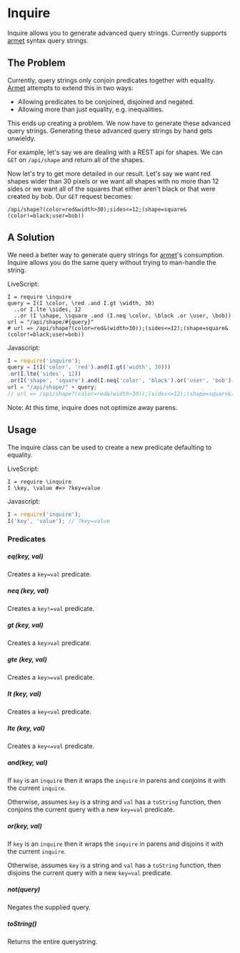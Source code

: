 # Inquire

Inquire allows you to generate advanced query strings.
Currently supports [armet][armet] syntax query strings.

## The Problem

Currently, query strings only conjoin predicates together with equality.
[Armet][armet] attempts to extend this in two ways:

* Allowing predicates to be conjoined, disjoined and negated.
* Allowing more than just equality, e.g. inequalities.

This ends up creating a problem.
We now have to generate these advanced query strings.
Generating these advanced query strings by hand gets unwieldy.

For example, let's say we are dealing with a REST api for shapes.
We can `GET` on `/api/shape` and return all of the shapes.

Now let's try to get more detailed in our result.
Let's say we want red shapes wider than 30 pixels or
we want all shapes with no more than 12 sides or
we want all of the squares that either aren't black or that were created by bob.
Our `GET` request becomes:

`/api/shape?(color=red&width>30);sides<=12;(shape=square&(color!=black;user=bob))`


## A Solution

We need a better way to generate query strings for [armet][armet]'s consumption.
Inquire allows you do the same query without trying to man-handle the string.

LiveScript:

```livescript
I = require \inquire
query = I(I \color, \red .and I.gt \width, 30)
  ..or I.lte \sides, 12
  ..or (I \shape, \square .and (I.neq \color, \black .or \user, \bob))
url = "/api/shape/#{query}"
# url => /api/shape?(color=red&(width>30));(sides<=12);(shape=square&(color!=black;user=bob))
```

Javascript:

```javascript
I = require('inquire');
query = I(I('color', 'red').and(I.gt('width', 30)))
.or(I.lte('sides', 12))
.or(I('shape', 'square').and(I.neq('color', 'black').or('user', 'bob')));
url = "/api/shape/" + query;
// url => /api/shape?(color=red&(width>30));(sides<=12);(shape=square&(color!=black;user=bob))
```

Note: At this time, inquire does not optimize away parens.

## Usage

The inquire class can be used to create a new predicate defaulting to equality.

LiveScript:

```livescript
I = require \inquire
I \key, \value #=> ?key=value
```

Javascript:

```javascript
I = require('inquire');
I('key', 'value'); // ?key=value
```

### Predicates

##### eq(key, val)
Creates a `key=val` predicate.

##### neq (key, val)
Creates a `key!=val` predicate.

##### gt (key, val)
Creates a `key>val` predicate.

##### gte (key, val)
Creates a `key>=val` predicate.

##### lt (key, val)
Creates a `key<val` predicate.

##### lte (key, val)
Creates a `key<=val` predicate.

##### and(key, val)
If `key` is an `inquire` then it wraps the `inquire` in parens
and conjoins it with the current `inquire`.

Otherwise, assumes `key` is a string and `val` has a `toString` function,
then conjoins the current query with a new `key=val` predicate.

##### or(key, val)
If `key` is an `inquire` then it wraps the `inquire` in parens
and disjoins it with the current `inquire`.

Otherwise, assumes `key` is a string and `val` has a `toString` function,
then disjoins the current query with a new `key=val` predicate.

##### not(query)
Negates the supplied query.

##### toString()
Returns the entire querystring.


[armet]: http://armet.github.io/
